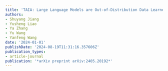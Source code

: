 ```yaml
---
title: 'TAIA: Large Language Models are Out-of-Distribution Data Learners'
authors:
- Shuyang Jiang
- Yusheng Liao
- Ya Zhang
- Yu Wang
- Yanfeng Wang
date: '2024-01-01'
publishDate: '2024-08-19T11:31:16.357606Z'
publication_types:
- article-journal
publication: '*arXiv preprint arXiv:2405.20192*'
---
```

